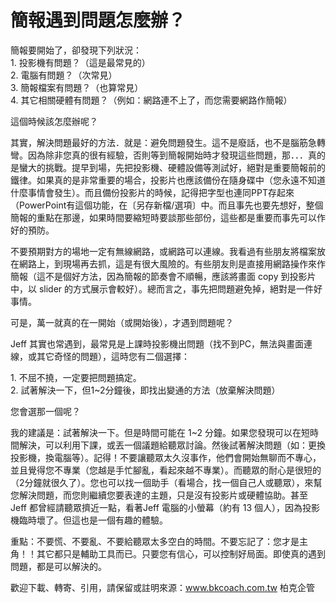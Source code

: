 # 簡報遇到問題怎麼辦？ 

<p>簡報要開始了，卻發現下列狀況：<br/>  1. 投影機有問題？（這是最常見的）<br/>  2. 電腦有問題？（次常見）<br/>  3. 簡報檔案有問題？（也算常見）<br/>  4. 其它相關硬體有問題？（例如：網路連不上了，而您需要網路作簡報）</p>
<p>這個時候該怎麼辦呢？<a name="more"></a></p>
<p>其實，解決問題最好的方法．就是：避免問題發生。這不是廢話，也不是腦筋急轉彎。因為除非您真的很有經驗，否則等到簡報開始時才發現這些問題，那．．．真的是蠻大的挑戰。提早到場，先把投影機、硬體設備等測試好，絕對是重要簡報前的鐵律。如果真的是非常重要的場合，投影片也應該備份在隨身碟中（您永遠不知道什麼事情會發生）。而且備份投影片的時候，記得把字型也連同PPT存起來（PowerPoint有這個功能，在〔另存新檔/選項〕中。而且事先也要先想好，整個簡報的重點在那邊，如果時間要縮短時要談那些部份，這些都是重要而事先可以作好的預防。</p>
<p>不要預期對方的場地一定有無線網路，或網路可以連線。我看過有些朋友將檔案放在網路上，到現場再去抓，這是有很大風險的。有些朋友則是直接用網路操作來作簡報（這不是個好方法，因為簡報的節奏會不順暢，應該將畫面 copy 到投影片中，以 slider 的方式展示會較好）。總而言之，事先把問題避免掉，絕對是一件好事情。</p>
<p>可是，萬一就真的在一開始（或開始後），才遇到問題呢？</p>
<p>Jeff 其實也常遇到，最常見是上課時投影機出問題（找不到PC，無法與畫面連線，或其它奇怪的問題），這時您有二個選擇：</p>
<p>1. 不屈不撓，一定要把問題搞定。<br/>2. 試著解決一下，但1~2分鐘後，即找出變通的方法（放棄解決問題）</p>
<p>您會選那一個呢？</p>
<p>我的建議是：試著解決一下。但是時間可能在 1~2 分鐘。如果您發現可以在短時間解決，可以利用下課，或丟一個議題給聽眾討論。然後試著解決問題（如：更換投影機，換電腦等）。記得！不要讓聽眾太久沒事作，他們會開始無聊而不專心，並且覺得您不專業（您越是手忙腳亂，看起來越不專業）。而聽眾的耐心是很短的（2分鐘就很久了）。您也可以找一個助手（看場合，找一個自己人或聽眾），來幫您解決問題，而您則繼續您要表達的主題，只是沒有投影片或硬體協助。甚至 Jeff 都曾經請聽眾擠近一點，看著Jeff 電腦的小螢幕（約有 13 個人），因為投影機臨時壞了。但這也是一個有趣的體驗。</p>
<p>重點：不要慌、不要亂、不要給聽眾太多空白的時間。不要忘記了：您才是主角！！其它都只是輔助工具而已。只要您有信心，可以控制好局面。即使真的遇到問題，都是可以解決的。</p>
<p>歡迎下載、轉寄、引用，請保留或註明來源：<a href="http://www.bkcoach.com.tw/">www.bkcoach.com.tw</a> 柏克企管</p>